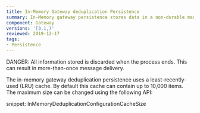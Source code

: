 ```yaml
---
title: In-Memory Gateway deduplication Persistence
summary: In-Memory gateway persistence stores data in a non-durable manner for development-time only
component: Gateway
versions: '[3.1,)'
reviewed: 2019-12-17
tags:
- Persistence
---
```


DANGER: All information stored is discarded when the process ends. This can result in more-than-once message delivery.

The in-memory gateway deduplication persistence uses a least-recently-used (LRU) cache. By default this cache can contain up to 10,000 items. The maximum size can be changed using the following API:

snippet: InMemoryDeduplicationConfigurationCacheSize
